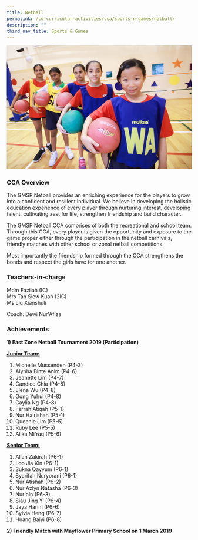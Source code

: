 ```yaml
---
title: Netball
permalink: /co-curricular-activities/cca/sports-n-games/netball/
description: ""
third_nav_title: Sports & Games
---
```

![](/images/IMG_7633.jpg)

### CCA Overview
The GMSP Netball provides an enriching experience for the players to grow into a confident and resilient individual. We believe in developing the holistic education experience of every player through nurturing interest, developing talent, cultivating zest for life, strengthen friendship and build character.

The GMSP Netball CCA comprises of both the recreational and school team. Through this CCA, every player is given the opportunity and exposure to the game proper either through the participation in the netball carnivals, friendly matches with other school or zonal netball competitions.

Most importantly the friendship formed through the CCA strengthens the bonds and respect the girls have for one another. 

### Teachers-in-charge

Mdm Fazilah (IC) <br>
Mrs Tan Siew Kuan (2IC) <br>
Ms Liu Xianshuli

Coach: Dewi Nur'Afiza

### Achievements

**1) East Zone Netball Tournament 2019 (Participation)** 

<u><strong>Junior Team:</u></strong> <br>
1. Michelle Mussenden (P4-3) 
2. Alynha Binte Anim (P4-6)
3. Jeanette Lim (P4-7)
4. Candice Chia (P4-8)
5. Elena Wu (P4-8)
6. Gong Yuhui (P4-8)
7. Caylia Ng (P4-8)
8. Farrah Atiqah (P5-1)
9. Nur Hairishah (P5-1)
10. Queenie Lim (P5-5)
11. Ruby Lee (P5-5)
12. Alika Mi'raq (P5-6)

<u><strong>Senior Team:</u></strong> <br>
1. Aliah Zakirah (P6-1)
2. Loo Jia Xin (P6-1)
3. Sukna Qayyum (P6-1)
4. Syarifah Nuryorani (P6-1)
5. Nur Atishah (P6-2)
6. Nur Azlyn Natasha (P6-3)
7. Nur'ain (P6-3)
8. Siau Jing Yi (P6-4)
9. Jaya Harini (P6-6)
10. Sylvia Heng (P6-7)
11. Huang Baiyi (P6-8) 

**2) Friendly Match with Mayflower Primary School on 1 March 2019**